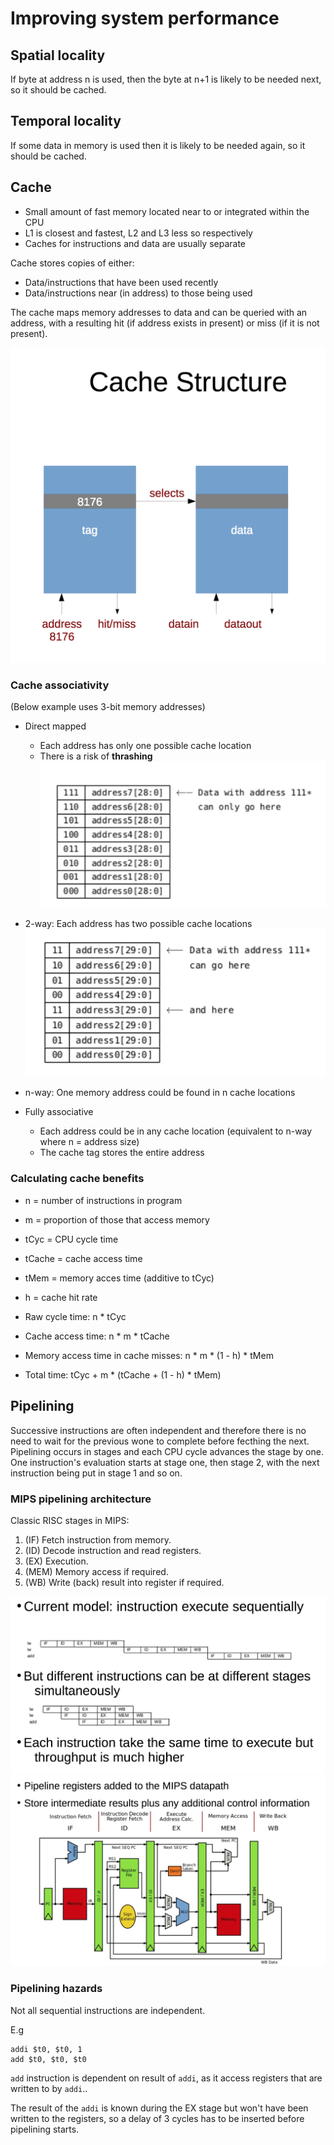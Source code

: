 # Improving system performance

## Spatial locality
If byte at address n is used, then the byte at n+1 is likely to be needed next, so it should be cached.

## Temporal locality
If some data in memory is used then it is likely to be needed again, so it should be cached.

## Cache

* Small amount of fast memory located near to or integrated within the CPU
* L1 is closest and fastest, L2 and L3 less so respectively
* Caches for instructions and data are usually separate

Cache stores copies of either:
* Data/instructions that have been used recently
* Data/instructions near (in address) to those being used

The cache maps memory addresses to data and can be queried with an address, with a resulting hit (if address exists in present) or miss (if it is not present).

![cache structure](img/cache_structure.png)

### Cache associativity
(Below example uses 3-bit memory addresses)
 
* Direct mapped
	* Each address has only one possible cache location
	* There is a risk of **thrashing**
![direct associaitivy](img/cache_direct_assoc.png)
* 2-way: Each address has two possible cache locations
![2 way associativity](img/cache_2_way_assoc.png)

* n-way: One memory address could be found in n cache locations
* Fully associative
	* Each address could be in any cache location (equivalent to n-way where n = address size)
	* The cache tag stores the entire address 

### Calculating cache benefits
* n = number of instructions in program
* m = proportion of those that access memory
* tCyc = CPU cycle time
* tCache = cache access time
* tMem = memory acces time (additive to tCyc)
* h = cache hit rate

* Raw cycle time: n * tCyc
* Cache access time: n * m * tCache
* Memory access time in cache misses: n * m * (1 - h) * tMem
* Total time: tCyc + m * (tCache + (1 - h) * tMem)

## Pipelining
Successive instructions are often independent and therefore there is no need to wait for the previous wone to complete before fecthing the next. Pipelining occurs in stages and each CPU cycle advances the stage by one. One instruction's evaluation starts at stage one, then stage 2, with the next instruction being put in stage 1 and so on.

### MIPS pipelining architecture

Classic RISC stages in MIPS:

1. (IF) Fetch instruction from memory.
2. (ID) Decode instruction and read registers.
3. (EX) Execution.
4. (MEM) Memory access if required.
5. (WB) Write (back) result into register if required.

![Pipelining overlap](img/pipelining_model.png)
![MIPS pipeline architecture](img/mips_pipelining_arc.png)

### Pipelining hazards
Not all sequential instructions are independent.

E.g
```assembly
addi $t0, $t0, 1
add $t0, $t0, $t0
```

`add` instruction is dependent on result of `addi`, as it access registers that are written to by `addi`..

The result of the `addi` is known during the EX stage but won't have been written to the registers, so a delay of 3 cycles has to be inserted before pipelining starts.
